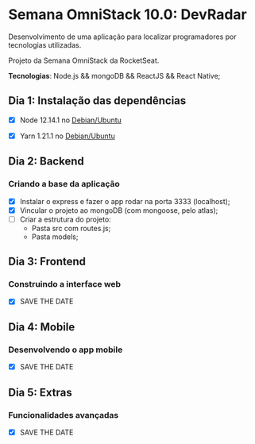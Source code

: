 # Semana OmniStack 10.0: DevRadar 
Desenvolvimento de uma aplicação para localizar programadores por tecnologias utilizadas.

Projeto da Semana OmniStack da RocketSeat. 

**Tecnologias**: Node.js && mongoDB && ReactJS && React Native;

## Dia 1: Instalação das dependências

- [x] Node 12.14.1 no [Debian/Ubuntu](https://github.com/nodesource/distributions#installation-instructions)

- [x] Yarn 1.21.1 no [Debian/Ubuntu](https://yarnpkg.com/lang/en/docs/install/#debian-stable)
 
## Dia 2: Backend 
### Criando a base da aplicação

- [x] Instalar o express e fazer o app rodar na porta 3333 (localhost);
- [x] Vincular o projeto ao mongoDB (com mongoose, pelo atlas);
- [ ] Criar a estrutura do projeto:
  - Pasta src com routes.js;
  - Pasta models; 

## Dia 3: Frontend
### Construindo a interface web
- [x] SAVE THE DATE

## Dia 4: Mobile
### Desenvolvendo o app mobile
- [x] SAVE THE DATE

## Dia 5: Extras
### Funcionalidades avançadas
- [x] SAVE THE DATE
